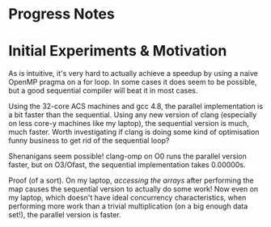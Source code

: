 # Progress Notes

# Initial Experiments & Motivation

As is intuitive, it's very hard to actually achieve a speedup by using a naive
OpenMP pragma on a for loop. In some cases it does seem to be possible, but a
good sequential compiler will beat it in most cases.

Using the 32-core ACS machines and gcc 4.8, the parallel implementation is a bit
faster than the sequential. Using any new version of clang (especially on less
core-y machines like my laptop), the sequential version is much, much faster.
Worth investigating if clang is doing some kind of optimisation funny business
to get rid of the sequential loop?

Shenanigans seem possible! clang-omp on O0 runs the parallel version faster, but
on O3/Ofast, the sequential implementation takes 0.00000s.

Proof (of a sort). On my laptop, *accessing the arrays* after performing the map
causes the sequential version to actually do some work! Now even on my laptop,
which doesn't have ideal concurrency characteristics, when performing more work
than a trivial multiplication (on a big enough data set!), the parallel version
is faster.
